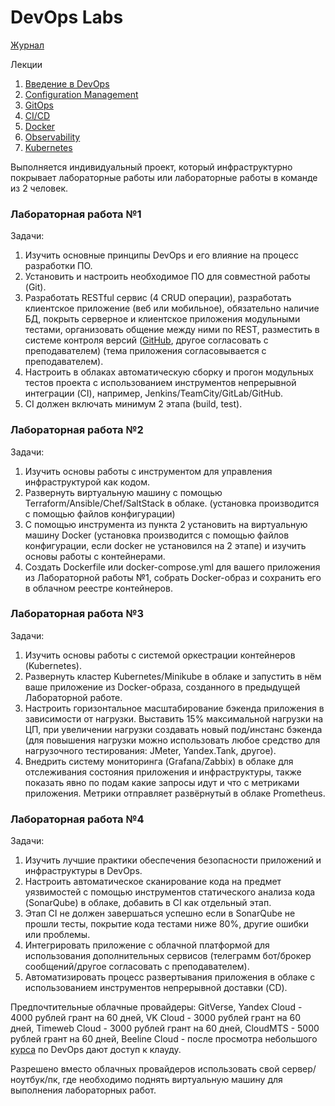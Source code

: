 # DevOps Labs

[Журнал](https://docs.google.com/spreadsheets/d/1p9OSVdezvMUroR5zv0M6y23PW7kJGWHttDhhbwIJXNI/)

Лекции
1. [Введение в DevOps](./lection/Introduction%20in%20DevOps.pdf)
2. [Configuration Management](./lection/Configuration%20Management.pdf)
3. [GitOps](./lection/GitOps.pdf)
4. [CI/CD](./lection/CI-CD.pdf)
5. [Docker](./lection/Docker.pdf)
6. [Observability](./lection/Observability.pdf)
7. [Kubernetes](./lection/Kubernetes.pdf)

Выполняется индивидуальный проект, который инфраструктурно покрывает лабораторные работы или лабораторные работы в команде из 2 человек.

### Лабораторная работа №1
Задачи:
1. Изучить основные принципы DevOps и его влияние на процесс разработки ПО.
2. Установить и настроить необходимое ПО для совместной работы (Git).
3. Разработать RESTful сервис (4 CRUD операции), разработать клиентское приложение (веб или мобильное), обязательно наличие БД, покрыть серверное и клиентское приложения модульными тестами, организовать общение между ними по REST, разместить в системе контроля версий ([GitHub](https://github.com), другое согласовать с преподавателем) (тема приложения согласовывается с преподавателем).
4. Настроить в облаках автоматическую сборку и прогон модульных тестов проекта с использованием инструментов непрерывной интеграции (CI), например, Jenkins/TeamCity/GitLab/GitHub.
5. CI должен включать минимум 2 этапа (build, test).

### Лабораторная работа №2
Задачи:
1. Изучить основы работы с инструментом для управления инфраструктурой как кодом.
2. Развернуть виртуальную машину с помощью Terraform/Ansible/Chef/SaltStack в облаке. (установка производится с помощью файлов конфигурации)
3. С помощью инструмента из пункта 2 установить на виртуальную машину Docker (установка производится с помощью файлов конфигурации, если docker не установился на 2 этапе) и изучить основы работы с контейнерами.
4. Создать Dockerfile или docker-compose.yml для вашего приложения из Лабораторной работы №1, собрать Docker-образ и сохранить его в облачном реестре контейнеров.

### Лабораторная работа №3
Задачи:
1. Изучить основы работы с системой оркестрации контейнеров (Kubernetes).
2. Развернуть кластер Kubernetes/Minikube в облаке и запустить в нём ваше приложение из Docker-образа, созданного в предыдущей Лабораторной работе.
3. Настроить горизонтальное масштабирование бэкенда приложения в зависимости от нагрузки. Выставить 15% максимальной нагрузки на ЦП, при увеличении нагрузки создавать новый под/инстанс бэкенда (для повышения нагрузки можно использовать любое средство для нагрузочного тестирования: JMeter, Yandex.Tank, другое).
4. Внедрить систему мониторинга (Grafana/Zabbix) в облаке для отслеживания состояния приложения и инфраструктуры, также показать явно по подам какие запросы идут и что с метриками приложения. Метрики отправляет развёрнутый в облаке Prometheus.

### Лабораторная работа №4
Задачи:
1. Изучить лучшие практики обеспечения безопасности приложений и инфраструктуры в DevOps.
2. Настроить автоматическое сканирование кода на предмет уязвимостей с помощью инструментов статического анализа кода (SonarQube) в облаке, добавить в CI как отдельный этап.
3. Этап CI не должен завершаться успешно если в SonarQube не прошли тесты, покрытие кода тестами ниже 80%, другие ошибки или проблемы.
4. Интегрировать приложение с облачной платформой для использования дополнительных сервисов (телеграмм бот/брокер сообщений/другое согласовать с преподавателем).
5. Автоматизировать процесс развертывания приложения в облаке с использованием инструментов непрерывной доставки (CD).

Предпочтительные облачные провайдеры: GitVerse, Yandex Cloud - 4000 рублей грант на 60 дней, VK Cloud - 3000 рублей грант на 60 дней, Timeweb Cloud - 3000 рублей грант на 60 дней, CloudMTS - 5000 рублей грант на 60 дней, Beeline Cloud - после просмотра небольшого [курса](https://cloud.beeline.ru/devopscloud/) по DevOps дают доступ к клауду.

Разрешено вместо облачных провайдеров использовать свой сервер/ноутбук/пк, где необходимо поднять виртуальную машину для выполнения лабораторных работ.